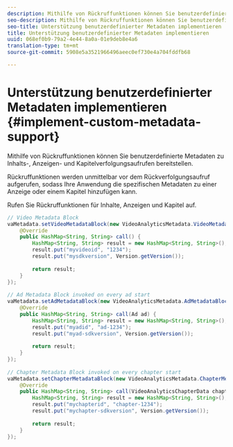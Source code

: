 ```yaml
---
description: Mithilfe von Rückruffunktionen können Sie benutzerdefinierte Metadaten zu Inhalts-, Anzeigen- und Kapitelverfolgungsaufrufen bereitstellen.
seo-description: Mithilfe von Rückruffunktionen können Sie benutzerdefinierte Metadaten zu Inhalts-, Anzeigen- und Kapitelverfolgungsaufrufen bereitstellen.
seo-title: Unterstützung benutzerdefinierter Metadaten implementieren
title: Unterstützung benutzerdefinierter Metadaten implementieren
uuid: 068ef0b9-79a2-4e44-8a0a-01e9deb8e4a6
translation-type: tm+mt
source-git-commit: 5908e5a3521966496aeec0ef730e4a704fddfb68

---
```



# Unterstützung benutzerdefinierter Metadaten implementieren {#implement-custom-metadata-support}

Mithilfe von Rückruffunktionen können Sie benutzerdefinierte Metadaten zu Inhalts-, Anzeigen- und Kapitelverfolgungsaufrufen bereitstellen.

Rückruffunktionen werden unmittelbar vor dem Rückverfolgungsaufruf aufgerufen, sodass Ihre Anwendung die spezifischen Metadaten zu einer Anzeige oder einem Kapitel hinzufügen kann.

Rufen Sie Rückruffunktionen für Inhalte, Anzeigen und Kapitel auf.

```java
// Video Metadata Block 
vaMetadata.setVideoMetadataBlock(new VideoAnalyticsMetadata.VideoMetadataBlock() { 
    @Override 
    public HashMap<String, String> call() { 
        HashMap<String, String> result = new HashMap<String, String>(); 
        result.put("myvideoid", "1234"); 
        result.put("mysdkversion", Version.getVersion()); 
  
        return result; 
    } 
}); 
  
// Ad Metadata Block invoked on every ad start 
vaMetadata.setAdMetadataBlock(new VideoAnalyticsMetadata.AdMetadataBlock() { 
    @Override 
    public HashMap<String, String> call(Ad ad) { 
        HashMap<String, String> result = new HashMap<String, String>(); 
        result.put("myadid", "ad-1234"); 
        result.put("myad-sdkversion", Version.getVersion()); 
  
        return result; 
    } 
}); 
  
// Chapter Metadata Block invoked on every chapter start 
vaMetadata.setChapterMetadataBlock(new VideoAnalyticsMetadata.ChapterMetadataBlock() { 
    @Override 
    public HashMap<String, String> call(VideoAnalyticsChapterData chapter) { 
        HashMap<String, String> result = new HashMap<String, String>(); 
        result.put("mychapterid", "chapter-1234"); 
        result.put("mychapter-sdkversion", Version.getVersion()); 
  
        return result; 
    } 
});
```

